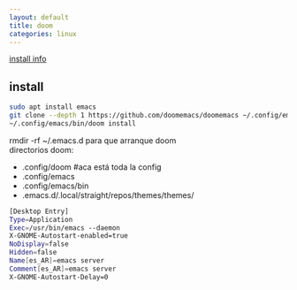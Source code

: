 ```yaml
---
layout: default
title: doom
categories: linux
---
```


[install info](https://www.maketecheasier.com/install-doom-emacs/)  

## install
```bash
sudo apt install emacs
git clone --depth 1 https://github.com/doomemacs/doomemacs ~/.config/emacs
~/.config/emacs/bin/doom install
```
rmdir -rf ~/.emacs.d para que arranque doom  
directorios doom:  
- .config/doom #aca está toda la config  
- .config/emacs  
- .config/emacs/bin  
- .emacs.d/.local/straight/repos/themes/themes/  
```bash
[Desktop Entry]
Type=Application
Exec=/usr/bin/emacs --daemon
X-GNOME-Autostart-enabled=true
NoDisplay=false
Hidden=false
Name[es_AR]=emacs server
Comment[es_AR]=emacs server
X-GNOME-Autostart-Delay=0
```
